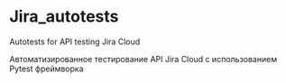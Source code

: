 # Jira_autotests
Autotests for API testing Jira Cloud

 
Автоматизированное тестирование API Jira Cloud с использованием Pytest фреймворка
